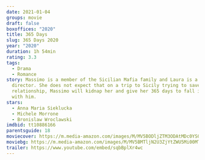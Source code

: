 ```yaml
---
date: 2021-01-04
groups: movie
draft: false
boxoffices: "2020"
title: 365 Days
slug: 365 Days 2020
year: "2020"
duration: 1h 54min
rating: 3.3
tags:
  - Drama
  - Romance
story: Massimo is a member of the Sicilian Mafia family and Laura is a sales
  director. She does not expect that on a trip to Sicily trying to save her
  relationship, Massimo will kidnap her and give her 365 days to fall in love
  with him.
stars:
  - Anna Maria Sieklucka
  - Michele Morrone
  - Bronislaw Wroclawski
imdbid: tt10886166
parentsguide: 18
moviecover: https://m.media-amazon.com/images/M/MV5BODljZTM3ODAtMDc0YS00NmI4LTlmZTUtM2I5MDAzNTQxZmMxXkEyXkFqcGdeQXVyMTEwMTY3NDI@._V1_FMjpg_UX852_.jpg
moviebg: https://m.media-amazon.com/images/M/MV5BMTljN2U3ZjYtZWU5Mi00MTQzLWE1ZDgtZjRlZTdkNTNlZjQ4XkEyXkFqcGdeQXVyNTE5MDc0NTA@._V1_FMjpg_UX1280_.jpg
trailer: https://www.youtube.com/embed/sqbBplXr4wc
---
```

